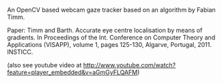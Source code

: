 An OpenCV based webcam gaze tracker based on an algorithm by Fabian Timm.

Paper:
Timm and Barth. Accurate eye centre localisation by means of gradients.
In Proceedings of the Int. Conference on Computer Theory and 
Applications (VISAPP), volume 1, pages 125-130, Algarve, Portugal, 
2011. INSTICC.

(also see youtube video at http://www.youtube.com/watch?feature=player_embedded&v=aGmGyFLQAFM)